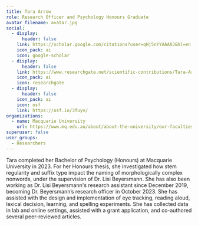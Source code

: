 ```yaml
---
title: Tara Arrow
role: Research Officer and Psychology Honours Graduate
avatar_filename: avatar.jpg
social:
  - display:
      header: false
    link: https://scholar.google.com/citations?user=qHj5nYYAAAAJ&hl=en
    icon_pack: ai
    icon: google-scholar
  - display:
      header: false
    link: https://www.researchgate.net/scientific-contributions/Tara-Arrow-2218418098
    icon_pack: ai
    icon: researchgate
  - display:
      header: false
    icon_pack: ai
    icon: osf
    link: https://osf.io/3fuyv/
organizations:
  - name: Macquarie University
    url: https://www.mq.edu.au/about/about-the-university/our-faculties/medicine-and-health-sciences/departments-and-centres/school-of-psychological-sciences
superuser: false
user_groups:
  - Researchers
---
```

Tara completed her Bachelor of Psychology (Honours) at Macquarie University in 2023. For her Honours thesis, she investigated how stem regularity and suffix type impact the naming of morphologically complex nonwords, under the supervision of Dr. Lisi Beyersmann. She has also been working as Dr. Lisi Beyersmann's research assistant since December 2019, becoming Dr. Beyersmann’s research officer in October 2023. She has assisted with the design and implementation of eye tracking, reading aloud, lexical decision, learning, and spelling experiments. She has collected data in lab and online settings, assisted with a grant application, and co-authored several peer-reviewed articles.